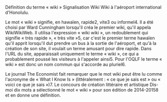 Définition du terme « wiki »
Signalisation Wiki Wiki à l'aéroport international d'Honolulu.

Le mot « wiki » signifie, en hawaïen, rapide2, vite3 ou informel4. Il a été choisi par Ward Cunningham lorsqu'il créa le premier wiki, qu'il appela WikiWikiWeb. Il utilisa l'expression « wiki wiki », un redoublement qui signifie « très rapide », « très vite »5, car c'est le premier terme hawaïen qu'il apprit lorsqu'il dut prendre un bus à la sortie de l'aéroport, et qu'à la création de son site, il voulait un terme amusant pour dire rapide. Dans l'URL du site, apparaissait uniquement le terme « wiki », ce qui a probablement poussé les visiteurs à l'appeler ainsi5. Pour l'OQLF le terme « wiki » est donc un nom commun qui s'accorde au pluriel6.

Le journal The Economist fait remarquer que le mot wiki peut être lu comme l'acronyme de « What I Know Is » (littéralement : « ce que je sais est » ou « voici ce que je sais »)7. Le concours de création littéraire et artistique Dis-moi dix mots a sélectionné le mot « wiki » pour son édition de 2014-20158 et en donne une définition.